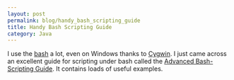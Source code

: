 ```yaml
---
layout: post
permalink: blog/handy_bash_scripting_guide
title: Handy Bash Scripting Guide
category: Java
---
```


<p>
I use the <a href="http://www.gnu.org/software/bash/bash.html">bash</a> a lot, even
on Windows thanks to <a href="http://www.cygwin.com">Cygwin</a>. I
just came across an excellent guide for scripting under bash called
the <a href="http://www.tldp.org/LDP/abs/html/">Advanced
Bash-Scripting Guide</a>. It contains loads of useful examples.

</p>
